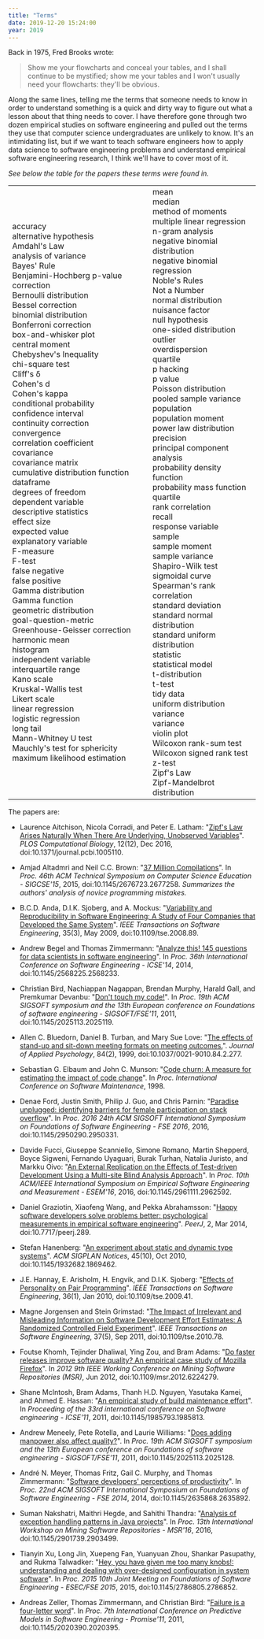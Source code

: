 ```yaml
---
title: "Terms"
date: 2019-12-20 15:24:00
year: 2019
---
```


Back in 1975, Fred Brooks wrote:

> Show me your flowcharts and conceal your tables,
> and I shall continue to be mystified;
> show me your tables and I won't usually need your flowcharts:
> they'll be obvious.

Along the same lines,
telling me the terms that someone needs to know in order to understand something
is a quick and dirty way to figure out what a lesson about that thing needs to cover.
I have therefore gone through two dozen empirical studies on software engineering
and pulled out the terms they use that computer science undergraduates are unlikely to know.
It's an intimidating list,
but if we want to teach software engineers how to
apply data science to software engineering problems
and understand empirical software engineering research,
I think we'll have to cover most of it.

*See below the table for the papers these terms were found in.*

<table>
  <tr>
    <td>
      accuracy<br/>
      alternative hypothesis<br/>
      Amdahl's Law<br/>
      analysis of variance<br/>
      Bayes' Rule<br/>
      Benjamini-Hochberg p-value correction<br/>
      Bernoulli distribution<br/>
      Bessel correction<br/>
      binomial distribution<br/>
      Bonferroni correction<br/>
      box-and-whisker plot<br/>
      central moment<br/>
      Chebyshev's Inequality<br/>
      chi-square test<br/>
      Cliff's δ<br/>
      Cohen's d<br/>
      Cohen's kappa<br/>
      conditional probability<br/>
      confidence interval<br/>
      continuity correction<br/>
      convergence<br/>
      correlation coefficient<br/>
      covariance<br/>
      covariance matrix<br/>
      cumulative distribution function<br/>
      dataframe<br/>
      degrees of freedom<br/>
      dependent variable<br/>
      descriptive statistics<br/>
      effect size<br/>
      expected value<br/>
      explanatory variable<br/>
      F-measure<br/>
      F-test<br/>
      false negative<br/>
      false positive<br/>
      Gamma distribution<br/>
      Gamma function<br/>
      geometric distribution<br/>
      goal-question-metric<br/>
      Greenhouse-Geisser correction<br/>
      harmonic mean<br/>
      histogram<br/>
      independent variable<br/>
      interquartile range<br/>
      Kano scale<br/>
      Kruskal-Wallis test<br/>
      Likert scale<br/>
      linear regression<br/>
      logistic regression<br/>
      long tail<br/>
      Mann-Whitney U test<br/>
      Mauchly's test for sphericity<br/>
      maximum likelihood estimation
    </td>
    <td>
      mean<br/>
      median<br/>
      method of moments<br/>
      multiple linear regression<br/>
      n-gram analysis<br/>
      negative binomial distribution<br/>
      negative binomial regression<br/>
      Noble's Rules<br/>
      Not a Number<br/>
      normal distribution<br/>
      nuisance factor<br/>
      null hypothesis<br/>
      one-sided distribution<br/>
      outlier<br/>
      overdispersion<br/>
      quartile<br/>
      p hacking<br/>
      p value<br/>
      Poisson distribution<br/>
      pooled sample variance<br/>
      population<br/>
      population moment<br/>
      power law distribution<br/>
      precision<br/>
      principal component analysis<br/>
      probability density function<br/>
      probability mass function<br/>
      quartile<br/>
      rank correlation<br/>
      recall<br/>
      response variable<br/>
      sample<br/>
      sample moment<br/>
      sample variance<br/>
      Shapiro-Wilk test<br/>
      sigmoidal curve<br/>
      Spearman's rank correlation<br/>
      standard deviation<br/>
      standard normal distribution<br/>
      standard uniform distribution<br/>
      statistic<br/>
      statistical model<br/>
      t-distribution<br/>
      t-test<br/>
      tidy data<br/>
      uniform distribution<br/>
      variance<br/>
      variance<br/>
      violin plot<br/>
      Wilcoxon rank-sum test<br/>
      Wilcoxon signed rank test<br/>
      z-test<br/>
      Zipf's Law<br/>
      Zipf-Mandelbrot distribution
    </td>
  </tr>
</table>

The papers are:

-   Laurence Aitchison, Nicola Corradi, and Peter E. Latham:
    "[Zipf's Law Arises Naturally When There Are Underlying, Unobserved Variables](https://doi.org/10.1371/journal.pcbi.1005110)".
    *PLOS Computational Biology*, 12(12), Dec 2016, doi:10.1371/journal.pcbi.1005110.

-   Amjad Altadmri and Neil C.C. Brown:
    "[37 Million Compilations](https://doi.org/10.1145/2676723.2677258)".
    In *Proc. 46th ACM Technical Symposium on Computer Science Education - SIGCSE'15*, 2015, doi:10.1145/2676723.2677258.
    *Summarizes the authors' analysis of novice programming mistakes.*

-   B.C.D. Anda, D.I.K. Sjoberg, and A. Mockus:
    "[Variability and Reproducibility in Software Engineering: A Study of Four Companies that Developed the Same System](https://doi.org/10.1109/tse.2008.89)".
    *IEEE Transactions on Software Engineering*, 35(3), May 2009, doi:10.1109/tse.2008.89.

-   Andrew Begel and Thomas Zimmermann:
    "[Analyze this! 145 questions for data scientists in software engineering](https://doi.org/10.1145/2568225.2568233)".
    In *Proc. 36th International Conference on Software Engineering - ICSE'14*, 2014, doi:10.1145/2568225.2568233.

-   Christian Bird, Nachiappan Nagappan, Brendan Murphy, Harald Gall, and Premkumar Devanbu:
    "[Don't touch my code!](https://doi.org/10.1145/2025113.2025119)".
    In *Proc. 19th ACM SIGSOFT symposium and the 13th European conference on Foundations of software engineering - SIGSOFT/FSE'11*, 2011, doi:10.1145/2025113.2025119.

-   Allen C. Bluedorn, Daniel B. Turban, and Mary Sue Love:
    "[The effects of stand-up and sit-down meeting formats on meeting outcomes.](https://doi.org/10.1037/0021-9010.84.2.277)".
    *Journal of Applied Psychology*, 84(2), 1999, doi:10.1037/0021-9010.84.2.277.

-   Sebastian G. Elbaum and John C. Munson:
    "[Code churn: A measure for estimating the impact of code change](http://dl.acm.org/citation.cfm?id=850947.853326)".
    In *Proc. International Conference on Software Maintenance*, 1998.

-   Denae Ford, Justin Smith, Philip J. Guo, and Chris Parnin:
    "[Paradise unplugged: identifying barriers for female participation on stack overflow](https://doi.org/10.1145/2950290.2950331)".
    In *Proc. 2016 24th ACM SIGSOFT International Symposium on Foundations of Software Engineering - FSE 2016*, 2016, doi:10.1145/2950290.2950331.

-   Davide Fucci, Giuseppe Scanniello, Simone Romano, Martin Shepperd, Boyce Sigweni, Fernando Uyaguari, Burak Turhan, Natalia Juristo, and Markku Oivo:
    "[An External Replication on the Effects of Test-driven Development Using a Multi-site Blind Analysis Approach](https://doi.org/10.1145/2961111.2962592)".
    In *Proc. 10th ACM/IEEE International Symposium on Empirical Software Engineering and Measurement - ESEM'16*, 2016, doi:10.1145/2961111.2962592.

-   Daniel Graziotin, Xiaofeng Wang, and Pekka Abrahamsson:
    "[Happy software developers solve problems better: psychological measurements in empirical software engineering](https://doi.org/10.7717/peerj.289)".
    *PeerJ*, 2, Mar 2014, doi:10.7717/peerj.289.

-   Stefan Hanenberg:
    "[An experiment about static and dynamic type systems](https://doi.org/10.1145/1932682.1869462)".
    *ACM SIGPLAN Notices*, 45(10), Oct 2010, doi:10.1145/1932682.1869462.

-   J.E. Hannay, E. Arisholm, H. Engvik, and D.I.K. Sjoberg:
    "[Effects of Personality on Pair Programming](https://doi.org/10.1109/tse.2009.41)".
    *IEEE Transactions on Software Engineering*, 36(1), Jan 2010, doi:10.1109/tse.2009.41.

-   Magne Jorgensen and Stein Grimstad:
    "[The Impact of Irrelevant and Misleading Information on Software Development Effort Estimates: A Randomized Controlled Field Experiment](https://doi.org/10.1109/tse.2010.78)".
    *IEEE Transactions on Software Engineering*, 37(5), Sep 2011, doi:10.1109/tse.2010.78.

-   Foutse Khomh, Tejinder Dhaliwal, Ying Zou, and Bram Adams:
    "[Do faster releases improve software quality? An empirical case study of Mozilla Firefox](https://doi.org/10.1109/msr.2012.6224279)".
    In *2012 9th IEEE Working Conference on Mining Software Repositories (MSR)*, Jun 2012, doi:10.1109/msr.2012.6224279.

-   Shane McIntosh, Bram Adams, Thanh H.D. Nguyen, Yasutaka Kamei, and Ahmed E. Hassan:
    "[An empirical study of build maintenance effort](https://doi.org/10.1145/1985793.1985813)".
    In *Proceeding of the 33rd international conference on Software engineering - ICSE'11*, 2011, doi:10.1145/1985793.1985813.

-   Andrew Meneely, Pete Rotella, and Laurie Williams:
    "[Does adding manpower also affect quality?](https://doi.org/10.1145/2025113.2025128)".
    In *Proc. 19th ACM SIGSOFT symposium and the 13th European conference on Foundations of software engineering - SIGSOFT/FSE'11*, 2011, doi:10.1145/2025113.2025128.

-   André N. Meyer, Thomas Fritz, Gail C. Murphy, and Thomas Zimmermann:
    "[Software developers' perceptions of productivity](https://doi.org/10.1145/2635868.2635892)".
    In *Proc. 22nd ACM SIGSOFT International Symposium on Foundations of Software Engineering - FSE 2014*, 2014, doi:10.1145/2635868.2635892.

-   Suman Nakshatri, Maithri Hegde, and Sahithi Thandra:
    "[Analysis of exception handling patterns in Java projects](https://doi.org/10.1145/2901739.2903499)".
    In *Proc. 13th International Workshop on Mining Software Repositories - MSR'16*, 2016, doi:10.1145/2901739.2903499.

-   Tianyin Xu, Long Jin, Xuepeng Fan, Yuanyuan Zhou, Shankar Pasupathy, and Rukma Talwadker:
    "[Hey, you have given me too many knobs!: understanding and dealing with over-designed configuration in system software](https://doi.org/10.1145/2786805.2786852)".
    In *Proc. 2015 10th Joint Meeting on Foundations of Software Engineering - ESEC/FSE 2015*, 2015, doi:10.1145/2786805.2786852.

-   Andreas Zeller, Thomas Zimmermann, and Christian Bird:
    "[Failure is a four-letter word](https://doi.org/10.1145/2020390.2020395)".
    In *Proc. 7th International Conference on Predictive Models in Software Engineering - Promise'11*, 2011, doi:10.1145/2020390.2020395.
